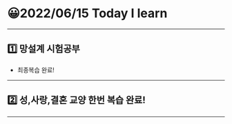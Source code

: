 # 😀2022/06/15 Today I learn
-------------------------
## 1️⃣ 망설계 시험공부
  * 최종복습 완료!
------------------------
## 2️⃣ 성,사랑,결혼 교양 한번 복습 완료!
----------------------------
